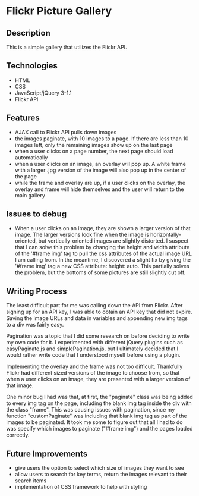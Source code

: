 # Flickr Picture Gallery

## Description

This is a simple gallery that utilizes the Flickr API.

## Technologies

*   HTML
*   CSS
*   JavaScript/jQuery 3-1.1
*   Flickr API

## Features

*   AJAX call to Flickr API pulls down images
*   the images paginate, with 10 images to a page. If there are less than 10 images left, only the remaining images show up on the last page
*   when a user clicks on a page number, the next page should load automatically
*   when a user clicks on an image, an overlay will pop up. A white frame with a larger .jpg version of the image will also pop up in the center of the page
*   while the frame and overlay are up, if a user clicks on the overlay, the overlay and frame will hide themselves and the user will return to the main gallery

## Issues to debug

*   When a user clicks on an image, they are shown a larger version of that image. The larger versions look fine when the image is horizontally-oriented, but vertically-oriented images are slightly distorted. I suspect that I can solve this problem by changing the height and width attribute of the '#frame img' tag to pull the css attributes of the actual image URL I am calling from. In the meantime, I discovered a slight fix by giving the '#frame img' tag a new CSS attribute: height: auto. This partially solves the problem, but the bottoms of some pictures are still slightly cut off.

## Writing Process

The least difficult part for me was calling down the API from Flickr. After signing up for an API key, I was able to obtain an API key that did not expire. Saving the image URLs and data in variables and appending new img tags to a div was fairly easy.

Pagination was a topic that I did some research on before deciding to write my own code for it. I experimented with different jQuery plugins such as easyPaginate.js and simplePagination.js, but I ultimately decided that I would rather write code that I understood myself before using a plugin.

Implementing the overlay and the frame was not too difficult. Thankfully Flickr had different sized versions of the image to choose from, so that when a user clicks on an image, they are presented with a larger version of that image.

One minor bug I had was that, at first, the "paginate" class was being added to every img tag on the page, including the blank img tag inside the div with the class "frame". This was causing issues with pagination, since my function "customPaginate" was including that blank img tag as part of the images to be paginated. It took me some to figure out that all I had to do was specify which images to paginate ("#frame img") and the pages loaded correctly.

## Future Improvements

*   give users the option to select which size of images they want to see
*   allow users to search for key terms, return the images relevant to their search items
*   implementation of CSS framework to help with styling
